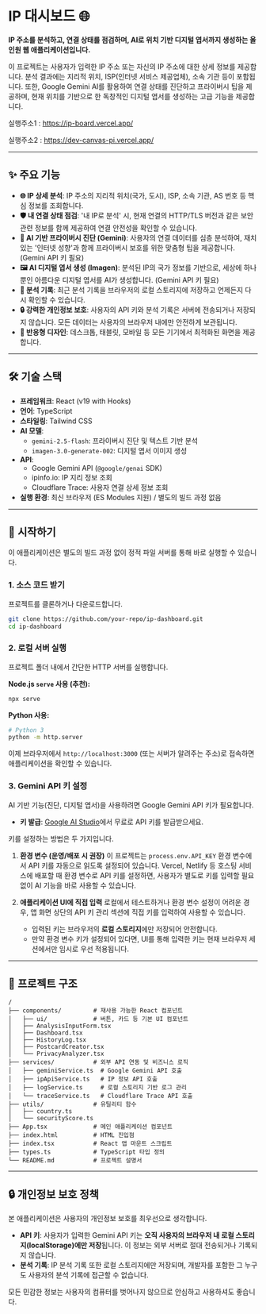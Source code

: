 
# IP 대시보드 🌐

**IP 주소를 분석하고, 연결 상태를 점검하며, AI로 위치 기반 디지털 엽서까지 생성하는 올인원 웹 애플리케이션입니다.**

이 프로젝트는 사용자가 입력한 IP 주소 또는 자신의 IP 주소에 대한 상세 정보를 제공합니다. 분석 결과에는 지리적 위치, ISP(인터넷 서비스 제공업체), 소속 기관 등이 포함됩니다. 또한, Google Gemini AI를 활용하여 연결 상태를 진단하고 프라이버시 팁을 제공하며, 현재 위치를 기반으로 한 독창적인 디지털 엽서를 생성하는 고급 기능을 제공합니다.

실행주소1 : https://ip-board.vercel.app/

실행주소2 : https://dev-canvas-pi.vercel.app/

---

## ✨ 주요 기능

*   **🌐 IP 상세 분석**: IP 주소의 지리적 위치(국가, 도시), ISP, 소속 기관, AS 번호 등 핵심 정보를 조회합니다.
*   **🛡️ 내 연결 상태 점검**: '내 IP로 분석' 시, 현재 연결의 HTTP/TLS 버전과 같은 보안 관련 정보를 함께 제공하여 연결 안전성을 확인할 수 있습니다.
*   **🤖 AI 기반 프라이버시 진단 (Gemini)**: 사용자의 연결 데이터를 심층 분석하여, 재치 있는 '인터넷 성향'과 함께 프라이버시 보호를 위한 맞춤형 팁을 제공합니다. (Gemini API 키 필요)
*   **🖼️ AI 디지털 엽서 생성 (Imagen)**: 분석된 IP의 국가 정보를 기반으로, 세상에 하나뿐인 아름다운 디지털 엽서를 AI가 생성합니다. (Gemini API 키 필요)
*   **💾 분석 기록**: 최근 분석 기록을 브라우저의 로컬 스토리지에 저장하고 언제든지 다시 확인할 수 있습니다.
*   **🔒 강력한 개인정보 보호**: 사용자의 API 키와 분석 기록은 서버에 전송되거나 저장되지 않습니다. 모든 데이터는 사용자의 브라우저 내에만 안전하게 보관됩니다.
*   **📱 반응형 디자인**: 데스크톱, 태블릿, 모바일 등 모든 기기에서 최적화된 화면을 제공합니다.

---

## 🛠️ 기술 스택

*   **프레임워크**: React (v19 with Hooks)
*   **언어**: TypeScript
*   **스타일링**: Tailwind CSS
*   **AI 모델**:
    *   `gemini-2.5-flash`: 프라이버시 진단 및 텍스트 기반 분석
    *   `imagen-3.0-generate-002`: 디지털 엽서 이미지 생성
*   **API**:
    *   Google Gemini API (`@google/genai` SDK)
    *   ipinfo.io: IP 지리 정보 조회
    *   Cloudflare Trace: 사용자 연결 상세 정보 조회
*   **실행 환경**: 최신 브라우저 (ES Modules 지원) / 별도의 빌드 과정 없음

---

## 🚀 시작하기

이 애플리케이션은 별도의 빌드 과정 없이 정적 파일 서버를 통해 바로 실행할 수 있습니다.

### 1. 소스 코드 받기

프로젝트를 클론하거나 다운로드합니다.

```bash
git clone https://github.com/your-repo/ip-dashboard.git
cd ip-dashboard
```

### 2. 로컬 서버 실행

프로젝트 폴더 내에서 간단한 HTTP 서버를 실행합니다.

**Node.js `serve` 사용 (추천):**
```bash
npx serve
```

**Python 사용:**
```bash
# Python 3
python -m http.server
```

이제 브라우저에서 `http://localhost:3000` (또는 서버가 알려주는 주소)로 접속하면 애플리케이션을 확인할 수 있습니다.

### 3. Gemini API 키 설정

AI 기반 기능(진단, 디지털 엽서)을 사용하려면 Google Gemini API 키가 필요합니다.

*   **키 발급**: [Google AI Studio](https://aistudio.google.com/app/apikey)에서 무료로 API 키를 발급받으세요.

키를 설정하는 방법은 두 가지입니다.

1.  **환경 변수 (운영/배포 시 권장)**
    이 프로젝트는 `process.env.API_KEY` 환경 변수에서 API 키를 자동으로 읽도록 설정되어 있습니다. Vercel, Netlify 등 호스팅 서비스에 배포할 때 환경 변수로 API 키를 설정하면, 사용자가 별도로 키를 입력할 필요 없이 AI 기능을 바로 사용할 수 있습니다.

2.  **애플리케이션 UI에 직접 입력**
    로컬에서 테스트하거나 환경 변수 설정이 어려운 경우, 앱 화면 상단의 API 키 관리 섹션에 직접 키를 입력하여 사용할 수 있습니다.
    *   입력된 키는 브라우저의 **로컬 스토리지**에만 저장되어 안전합니다.
    *   만약 환경 변수 키가 설정되어 있다면, UI를 통해 입력한 키는 현재 브라우저 세션에서만 임시로 우선 적용됩니다.

---

## 📁 프로젝트 구조

```
/
├── components/         # 재사용 가능한 React 컴포넌트
│   ├── ui/             # 버튼, 카드 등 기본 UI 컴포넌트
│   ├── AnalysisInputForm.tsx
│   ├── Dashboard.tsx
│   ├── HistoryLog.tsx
│   ├── PostcardCreator.tsx
│   └── PrivacyAnalyzer.tsx
├── services/           # 외부 API 연동 및 비즈니스 로직
│   ├── geminiService.ts  # Google Gemini API 호출
│   ├── ipApiService.ts   # IP 정보 API 호출
│   ├── logService.ts     # 로컬 스토리지 기반 로그 관리
│   └── traceService.ts   # Cloudflare Trace API 호출
├── utils/              # 유틸리티 함수
│   ├── country.ts
│   └── securityScore.ts
├── App.tsx             # 메인 애플리케이션 컴포넌트
├── index.html          # HTML 진입점
├── index.tsx           # React 앱 마운트 스크립트
├── types.ts            # TypeScript 타입 정의
└── README.md           # 프로젝트 설명서
```

---

## 🔒 개인정보 보호 정책

본 애플리케이션은 사용자의 개인정보 보호를 최우선으로 생각합니다.

*   **API 키**: 사용자가 입력한 Gemini API 키는 **오직 사용자의 브라우저 내 로컬 스토리지(localStorage)에만 저장**됩니다. 이 정보는 외부 서버로 절대 전송되거나 기록되지 않습니다.
*   **분석 기록**: IP 분석 기록 또한 로컬 스토리지에만 저장되며, 개발자를 포함한 그 누구도 사용자의 분석 기록에 접근할 수 없습니다.

모든 민감한 정보는 사용자의 컴퓨터를 벗어나지 않으므로 안심하고 사용하셔도 좋습니다.
